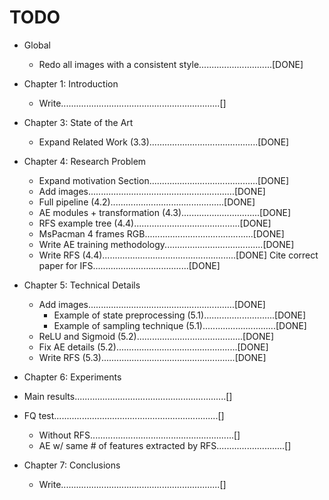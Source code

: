 # TODO

* Global
    * Redo all images with a consistent style.............................[DONE]

* Chapter 1: Introduction
    * Write...............................................................[]

* Chapter 3: State of the Art
    * Expand Related Work (3.3)...........................................[DONE]

* Chapter 4: Research Problem
    * Expand motivation Section...........................................[DONE]
    * Add images..........................................................[DONE]
	* Full pipeline (4.2).............................................[DONE]
	* AE modules + transformation (4.3)...............................[DONE]
	* RFS example tree (4.4)..........................................[DONE]
	* MsPacman 4 frames RGB...........................................[DONE]
    * Write AE training methodology.......................................[DONE]
    * Write RFS (4.4).....................................................[DONE]
	  Cite correct paper for IFS......................................[DONE]

* Chapter 5: Technical Details
    * Add images..........................................................[DONE]
    	* Example of state preprocessing (5.1)............................[DONE]
    	* Example of sampling technique (5.1).............................[DONE]
	* ReLU and Sigmoid (5.2)..........................................[DONE]
    * Fix AE details (5.2)................................................[DONE]
    * Write RFS (5.3).....................................................[DONE]

* Chapter 6: Experiments
* Main results............................................................[]
* FQ test.................................................................[]
    * Without RFS.........................................................[]
    * AE w/ same # of features extracted by RFS...........................[]

* Chapter 7: Conclusions
    * Write...............................................................[]
